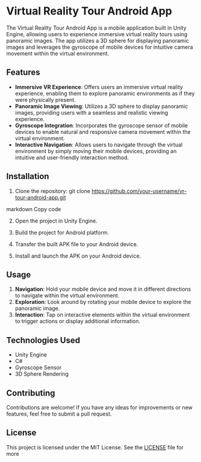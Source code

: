 # Virtual Reality Tour Android App

The Virtual Reality Tour Android App is a mobile application built in Unity Engine, allowing users to experience immersive virtual reality tours using panoramic images. The app utilizes a 3D sphere for displaying panoramic images and leverages the gyroscope of mobile devices for intuitive camera movement within the virtual environment.

## Features

- **Immersive VR Experience**: Offers users an immersive virtual reality experience, enabling them to explore panoramic environments as if they were physically present.
- **Panoramic Image Viewing**: Utilizes a 3D sphere to display panoramic images, providing users with a seamless and realistic viewing experience.
- **Gyroscope Integration**: Incorporates the gyroscope sensor of mobile devices to enable natural and responsive camera movement within the virtual environment.
- **Interactive Navigation**: Allows users to navigate through the virtual environment by simply moving their mobile devices, providing an intuitive and user-friendly interaction method.

## Installation

1. Clone the repository:
git clone https://github.com/your-username/vr-tour-android-app.git

markdown
Copy code

2. Open the project in Unity Engine.

3. Build the project for Android platform.

4. Transfer the built APK file to your Android device.

5. Install and launch the APK on your Android device.

## Usage

1. **Navigation**: Hold your mobile device and move it in different directions to navigate within the virtual environment.
2. **Exploration**: Look around by rotating your mobile device to explore the panoramic image.
3. **Interaction**: Tap on interactive elements within the virtual environment to trigger actions or display additional information.

## Technologies Used

- Unity Engine
- C#
- Gyroscope Sensor
- 3D Sphere Rendering

## Contributing

Contributions are welcome! If you have any ideas for improvements or new features, feel free to submit a pull request.

## License

This project is licensed under the MIT License. See the [LICENSE](LICENSE) file for more 
